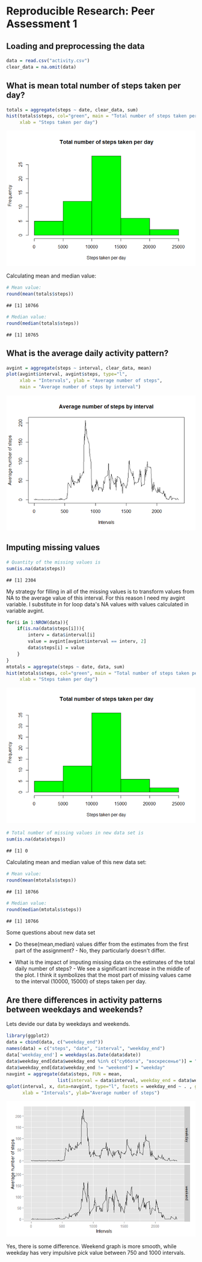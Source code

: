 # Reproducible Research: Peer Assessment 1


## Loading and preprocessing the data


```r
data = read.csv("activity.csv")
clear_data = na.omit(data)
```

## What is mean total number of steps taken per day?


```r
totals = aggregate(steps ~ date, clear_data, sum)
hist(totals$steps, col="green", main = "Total number of steps taken per day",
     xlab = "Steps taken per day")
```

![](PA1_template_files/figure-html/unnamed-chunk-2-1.png) 

Calculating mean and median value:

```r
# Mean value:
round(mean(totals$steps))
```

```
## [1] 10766
```

```r
# Median value:
round(median(totals$steps))
```

```
## [1] 10765
```

## What is the average daily activity pattern?

```r
avgint = aggregate(steps ~ interval, clear_data, mean)
plot(avgint$interval, avgint$steps, type="l", 
     xlab = "Intervals", ylab = "Average number of steps", 
     main = "Average number of steps by interval")
```

![](PA1_template_files/figure-html/unnamed-chunk-4-1.png) 

## Imputing missing values

```r
# Quantity of the missing values is
sum(is.na(data$steps))
```

```
## [1] 2304
```

My strategy for filling in all of the missing values is to transform values from NA to the average value of this interval. For this reason I need my avgint variable. I substitute in for loop data's NA values with values calculated in variable avgint.


```r
for(i in 1:NROW(data)){
    if(is.na(data$steps[i])){
        interv = data$interval[i]
        value = avgint[avgint$interval == interv, 2]
        data$steps[i] = value
    }
}
mtotals = aggregate(steps ~ date, data, sum)
hist(mtotals$steps, col="green", main = "Total number of steps taken per day",
     xlab = "Steps taken per day")
```

![](PA1_template_files/figure-html/unnamed-chunk-6-1.png) 

```r
# Total number of missing values in new data set is
sum(is.na(data$steps))
```

```
## [1] 0
```

Calculating mean and median value of this new data set:


```r
# Mean value:
round(mean(mtotals$steps))
```

```
## [1] 10766
```

```r
# Median value:
round(median(mtotals$steps))
```

```
## [1] 10766
```

Some questions about new data set

* Do these(mean,median) values differ from the estimates from the first part of the assignment? - No, they particularly doesn't differ.

* What is the impact of imputing missing data on the estimates of the total daily number of steps? - We see a significant increase in the middle of the plot. I think it symbolizes that the most part of missing values came to the interval (10000, 15000) of steps taken per day.

## Are there differences in activity patterns between weekdays and weekends?

Lets devide our data by weekdays and weekends.


```r
library(ggplot2)
data = cbind(data, c("weekday_end"))
names(data) = c("steps", "date", "interval", "weekday_end")
data['weekday_end'] = weekdays(as.Date(data$date))
data$weekday_end[data$weekday_end %in% c("суббота", "воскресенье")] = "weekend"
data$weekday_end[data$weekday_end != "weekend"] = "weekday"
navgint = aggregate(data$steps, FUN = mean, 
                   list(interval = data$interval, weekday_end = data$weekday_end))
qplot(interval, x, data=navgint, type="l", facets = weekday_end ~ . , geom = c("line"),
      xlab = "Intervals", ylab="Average number of steps")
```

![](PA1_template_files/figure-html/unnamed-chunk-8-1.png) 

Yes, there is some difference. Weekend graph is more smooth, while weekday has very impulsive pick value between 750 and 1000 intervals.
